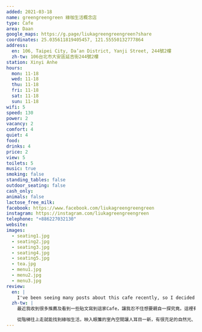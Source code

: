 ```yaml
---
added: 2021-03-18
name: greengreengreen 綠咖生活概念店
type: Cafe
area: Daan
google_maps: https://g.page/liukagreengreengreen?share
coordinates: 25.035611819405457, 121.55550132777864
address:
  en: 106, Taipei City, Da’an District, Yanji Street, 244號2樓
  zh-tw: 106台北市大安區延吉街244號2樓
station: Xinyi Anhe
hours:
  mon: 11-18
  wed: 11-18
  thu: 11-18
  fri: 11-18
  sat: 11-18
  sun: 11-18
wifi: 5
speed: 130
power: 2
vacancy: 2
comfort: 4
quiet: 4
food: 
drinks: 4
price: 2
view: 5
toilets: 5
music: true
smoking: false
standing_tables: false
outdoor_seating: false
cash_only: 
animals: false
lactose_free_milk: 
facebook: https://www.facebook.com/liukagreengreengreen
instagram: https://instagram.com/liukagreengreengreen
telephone: "+886227032130"
website: 
images:
  - seating1.jpg
  - seating2.jpg
  - seating3.jpg
  - seating4.jpg
  - seating5.jpg
  - tea.jpg
  - menu1.jpg
  - menu2.jpg
  - menu3.jpg
review:
  en: |
    I've been seeing many posts about this cafe recently, so I decided to try it myself. It was a little difficult to find since the location on google maps is slightly wrong. Anyways, spend some time walking around the block and you'll eventually find a green door in an alley. (I guess that's part of the fun.) After you walk up a set of stairs you'll reach the cafe. The interior is quite striking, with lots of natural light, plants, and wooden furniture. For working, the large table in the middle is probably the best choice, but unfortunately it is lacking power outlets. At least there is WiFi, and it was very fast! The menu selection is good, with some food and plenty of drinks, but it's a little pricey.
  zh-tw: |
    最近我收到很多推薦及看到一些貼文寫到這家Cafe，讓我忍不住想要親自一探究竟。這裡有點不好找，因為Google Map座標似乎有點問題，不過在這附近轉一轉，你終究會找到巷裡那一道綠色的門。(我猜那也是一種樂趣) 

    從階梯往上走就能找到綠咖生活，映入眼簾的室內空間讓人耳目一新，有很充足的自然光、層層疊疊的植物們，以及和植栽相輔相成的木製傢俱，台北的這類Plants Cafe總是讓我又感激又驚奇，因為植物照料不易，我們總是能看出選擇這種風格的店主花上很多心思妝點一個小空間，即使只是觀看也能感受他們對妝點一家Cafe的熱情。如果你跟我一樣是來工作的，我猜中間的大桌是最好的選擇(雖然沒有插座)。這裡的Wifi令人驚奇的非常快，餐點也很棒，有很多飲品可挑選，整體來說價位有點高但在這區域算可接受。
---
```

